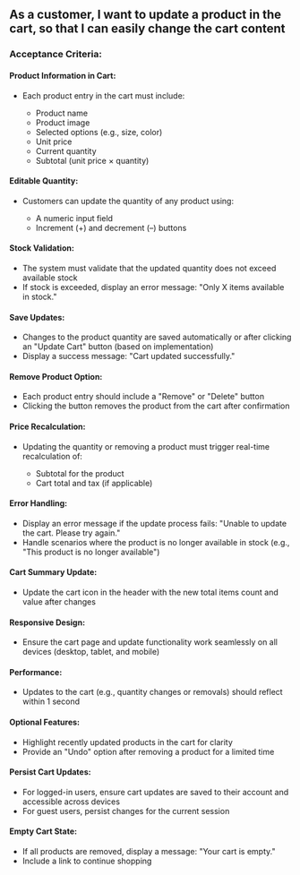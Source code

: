 ## As a customer, I want to update a product in the cart, so that I can easily change the cart content

### Acceptance Criteria:

#### Product Information in Cart:

- Each product entry in the cart must include:

  - Product name
  - Product image
  - Selected options (e.g., size, color)
  - Unit price
  - Current quantity
  - Subtotal (unit price × quantity)

#### Editable Quantity:

- Customers can update the quantity of any product using:

  - A numeric input field
  - Increment (+) and decrement (–) buttons

#### Stock Validation:

- The system must validate that the updated quantity does not exceed available stock
- If stock is exceeded, display an error message: "Only X items available in stock."

#### Save Updates:

- Changes to the product quantity are saved automatically or after clicking an "Update Cart" button (based on implementation)
- Display a success message: "Cart updated successfully."

#### Remove Product Option:

- Each product entry should include a "Remove" or "Delete" button
- Clicking the button removes the product from the cart after confirmation

#### Price Recalculation:

- Updating the quantity or removing a product must trigger real-time recalculation of:

  - Subtotal for the product
  - Cart total and tax (if applicable)

#### Error Handling:

- Display an error message if the update process fails: "Unable to update the cart. Please try again."
- Handle scenarios where the product is no longer available in stock (e.g., "This product is no longer available")

#### Cart Summary Update:

- Update the cart icon in the header with the new total items count and value after changes

#### Responsive Design:

- Ensure the cart page and update functionality work seamlessly on all devices (desktop, tablet, and mobile)

#### Performance:

- Updates to the cart (e.g., quantity changes or removals) should reflect within 1 second

#### Optional Features:

- Highlight recently updated products in the cart for clarity
- Provide an "Undo" option after removing a product for a limited time

#### Persist Cart Updates:

- For logged-in users, ensure cart updates are saved to their account and accessible across devices
- For guest users, persist changes for the current session

#### Empty Cart State:

- If all products are removed, display a message: "Your cart is empty."
- Include a link to continue shopping
